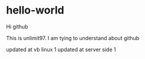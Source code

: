 # hello-world
Hi github

This is unlimit97. I am tying to understand about github

updated at vb linux 1
updated at server side 1
